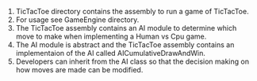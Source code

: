 1. TicTacToe directory contains the assembly to run a game of TicTacToe. 
2. For usage see GameEngine directory.
3. The TicTacToe assembly contains an AI module to determine which move to make when implementing a Human vs Cpu game.
4. The AI module is abstract and the TicTacToe assembly contains an implementaion of the AI called AICumulativeDrawAndWin.
5. Developers can inherit from the AI class so that the decision making on how moves are made can be modified.
